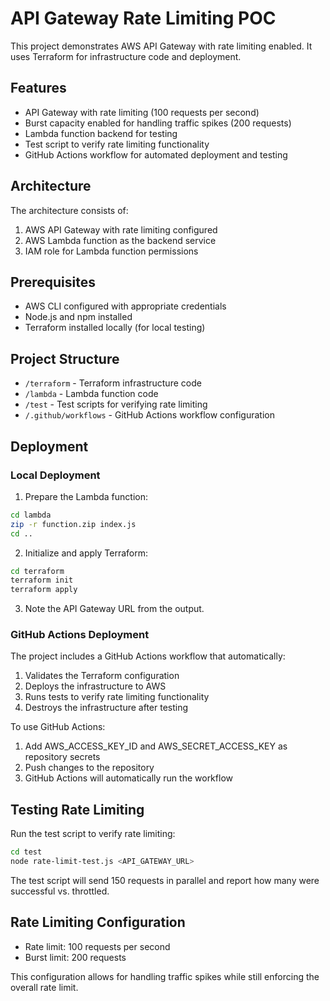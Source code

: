 # API Gateway Rate Limiting POC

This project demonstrates AWS API Gateway with rate limiting enabled. It uses Terraform for infrastructure code and deployment.

## Features

- API Gateway with rate limiting (100 requests per second)
- Burst capacity enabled for handling traffic spikes (200 requests)
- Lambda function backend for testing
- Test script to verify rate limiting functionality
- GitHub Actions workflow for automated deployment and testing

## Architecture

The architecture consists of:

1. AWS API Gateway with rate limiting configured
2. AWS Lambda function as the backend service
3. IAM role for Lambda function permissions

## Prerequisites

- AWS CLI configured with appropriate credentials
- Node.js and npm installed
- Terraform installed locally (for local testing)

## Project Structure

- `/terraform` - Terraform infrastructure code
- `/lambda` - Lambda function code
- `/test` - Test scripts for verifying rate limiting
- `/.github/workflows` - GitHub Actions workflow configuration

## Deployment

### Local Deployment

1. Prepare the Lambda function:

```bash
cd lambda
zip -r function.zip index.js
cd ..
```

2. Initialize and apply Terraform:

```bash
cd terraform
terraform init
terraform apply
```

3. Note the API Gateway URL from the output.

### GitHub Actions Deployment

The project includes a GitHub Actions workflow that automatically:
1. Validates the Terraform configuration
2. Deploys the infrastructure to AWS
3. Runs tests to verify rate limiting functionality
4. Destroys the infrastructure after testing

To use GitHub Actions:
1. Add AWS_ACCESS_KEY_ID and AWS_SECRET_ACCESS_KEY as repository secrets
2. Push changes to the repository
3. GitHub Actions will automatically run the workflow

## Testing Rate Limiting

Run the test script to verify rate limiting:

```bash
cd test
node rate-limit-test.js <API_GATEWAY_URL>
```

The test script will send 150 requests in parallel and report how many were successful vs. throttled.

## Rate Limiting Configuration

- Rate limit: 100 requests per second
- Burst limit: 200 requests

This configuration allows for handling traffic spikes while still enforcing the overall rate limit.
